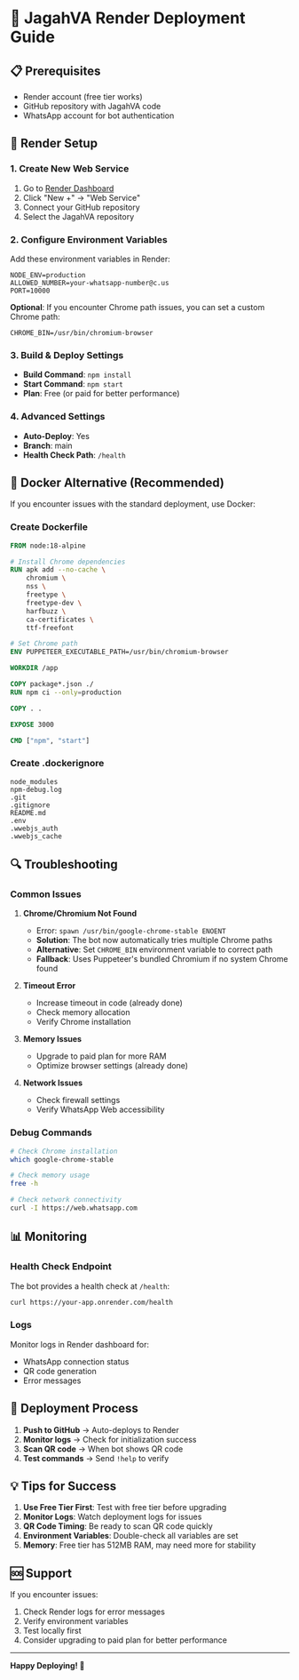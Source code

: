 # 🚀 JagahVA Render Deployment Guide

## 📋 Prerequisites

- Render account (free tier works)
- GitHub repository with JagahVA code
- WhatsApp account for bot authentication

## 🔧 Render Setup

### 1. Create New Web Service

1. Go to [Render Dashboard](https://dashboard.render.com/)
2. Click "New +" → "Web Service"
3. Connect your GitHub repository
4. Select the JagahVA repository

### 2. Configure Environment Variables

Add these environment variables in Render:

```env
NODE_ENV=production
ALLOWED_NUMBER=your-whatsapp-number@c.us
PORT=10000
```

**Optional**: If you encounter Chrome path issues, you can set a custom Chrome path:
```env
CHROME_BIN=/usr/bin/chromium-browser
```

### 3. Build & Deploy Settings

- **Build Command**: `npm install`
- **Start Command**: `npm start`
- **Plan**: Free (or paid for better performance)

### 4. Advanced Settings

- **Auto-Deploy**: Yes
- **Branch**: main
- **Health Check Path**: `/health`

## 🐳 Docker Alternative (Recommended)

If you encounter issues with the standard deployment, use Docker:

### Create Dockerfile

```dockerfile
FROM node:18-alpine

# Install Chrome dependencies
RUN apk add --no-cache \
    chromium \
    nss \
    freetype \
    freetype-dev \
    harfbuzz \
    ca-certificates \
    ttf-freefont

# Set Chrome path
ENV PUPPETEER_EXECUTABLE_PATH=/usr/bin/chromium-browser

WORKDIR /app

COPY package*.json ./
RUN npm ci --only=production

COPY . .

EXPOSE 3000

CMD ["npm", "start"]
```

### Create .dockerignore

```
node_modules
npm-debug.log
.git
.gitignore
README.md
.env
.wwebjs_auth
.wwebjs_cache
```

## 🔍 Troubleshooting

### Common Issues

1. **Chrome/Chromium Not Found**
   - Error: `spawn /usr/bin/google-chrome-stable ENOENT`
   - **Solution**: The bot now automatically tries multiple Chrome paths
   - **Alternative**: Set `CHROME_BIN` environment variable to correct path
   - **Fallback**: Uses Puppeteer's bundled Chromium if no system Chrome found

2. **Timeout Error**
   - Increase timeout in code (already done)
   - Check memory allocation
   - Verify Chrome installation

3. **Memory Issues**
   - Upgrade to paid plan for more RAM
   - Optimize browser settings (already done)

4. **Network Issues**
   - Check firewall settings
   - Verify WhatsApp Web accessibility

### Debug Commands

```bash
# Check Chrome installation
which google-chrome-stable

# Check memory usage
free -h

# Check network connectivity
curl -I https://web.whatsapp.com
```

## 📊 Monitoring

### Health Check Endpoint

The bot provides a health check at `/health`:

```bash
curl https://your-app.onrender.com/health
```

### Logs

Monitor logs in Render dashboard for:
- WhatsApp connection status
- QR code generation
- Error messages

## 🔄 Deployment Process

1. **Push to GitHub** → Auto-deploys to Render
2. **Monitor logs** → Check for initialization success
3. **Scan QR code** → When bot shows QR code
4. **Test commands** → Send `!help` to verify

## 💡 Tips for Success

1. **Use Free Tier First**: Test with free tier before upgrading
2. **Monitor Logs**: Watch deployment logs for issues
3. **QR Code Timing**: Be ready to scan QR code quickly
4. **Environment Variables**: Double-check all variables are set
5. **Memory**: Free tier has 512MB RAM, may need more for stability

## 🆘 Support

If you encounter issues:

1. Check Render logs for error messages
2. Verify environment variables
3. Test locally first
4. Consider upgrading to paid plan for better performance

---

**Happy Deploying! 🎉** 